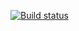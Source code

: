 [![Build status](https://ci.appveyor.com/api/projects/status/m5m3e8972b0nvbk9?svg=true)](https://ci.appveyor.com/project/Andresek/appformtestofselenium)
